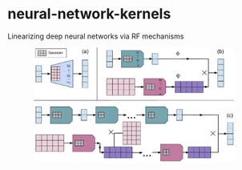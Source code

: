 # neural-network-kernels
Linearizing deep neural networks via RF mechanisms

<p align="center">
<img src="https://github.com/arijitthegame/neural-network-kernels/blob/main/main-figure-4.pdf"  width="400px"/>
</p>
